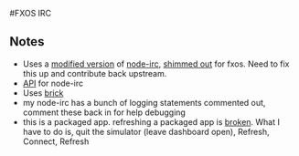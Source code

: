 #FXOS IRC

## Notes
* Uses a [modified version](https://github.com/nickdesaulniers/node-irc) of [node-irc](https://github.com/martynsmith/node-irc), [shimmed out](https://github.com/nickdesaulniers/node-irc/commit/c7281891232db4b27ce1c5e32c34eaabf50c459e) for fxos.  Need to fix this up and contribute back upstream.
* [API](https://node-irc.readthedocs.org/en/latest/API.html) for node-irc
* Uses [brick](http://mozilla.github.io/brick/)
* my node-irc has a bunch of logging statements commented out, comment these back in for help debugging
* this is a packaged app.  refreshing a packaged app is [broken](https://github.com/mozilla/r2d2b2g/issues/776).  What I have to do is, quit the simulator (leave dashboard open), Refresh, Connect, Refresh

